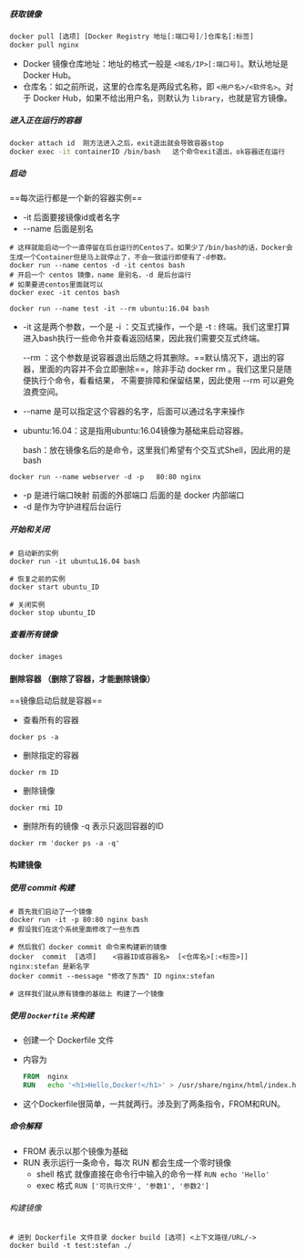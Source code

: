 ##### 获取镜像

```python
docker pull [选项] [Docker Registry 地址[:端口号]/]仓库名[:标签]
docker pull nginx
```

- Docker 镜像仓库地址：地址的格式一般是 `<域名/IP>[:端口号]`。默认地址是 Docker Hub。
- 仓库名：如之前所说，这里的仓库名是两段式名称，即 `<用户名>/<软件名>`。对于 Docker Hub，如果不给出用户名，则默认为 `library`，也就是官方镜像。

##### 进入正在运行的容器

```sh
docker attach id  刚方法进入之后，exit退出就会导致容器stop
docker exec -it containerID /bin/bash   这个命令exit退出，ok容器还在运行
```



##### 启动

==每次运行都是一个新的容器实例==



- -it 后面要接镜像id或者名字
- --name 后面是别名

```
# 这样就能启动一个一直停留在后台运行的Centos了。如果少了/bin/bash的话，Docker会生成一个Container但是马上就停止了，不会一致运行即使有了-d参数。
docker run --name centos -d -it centos bash
# 开启一个 centos 镜像，name 是别名，-d 是后台运行
# 如果要进centos里面就可以
docker exec -it centos bash
```





```
docker run --name test -it --rm ubuntu:16.04 bash
```

- -it 这是两个参数，一个是 -i	：交互式操作，一个是 -t : 终端。我们这里打算进入bash执行一些命令并查看返回结果，因此我们需要交互式终端。

   --rm ：这个参数是说容器退出后随之将其删除。==默认情况下，退出的容器，里面的内容并不会立即删除==，除非手动	 docker	rm	。我们这里只是随便执行个命令，看看结果， 不需要排障和保留结果，因此使用		--rm 可以避免浪费空间。

- --name 是可以指定这个容器的名字，后面可以通过名字来操作

- ubuntu:16.04：这是指用ubuntu:16.04镜像为基础来启动容器。

	 bash：放在镜像名后的是命令，这里我们希望有个交互式Shell，因此用的是bash	

```
docker run --name webserver -d -p	80:80 nginx
```

- -p 是进行端口映射 前面的外部端口 后面的是 docker 内部端口
- -d 是作为守护进程后台运行

##### 开始和关闭

```
# 启动新的实例
docker run -it ubuntuL16.04 bash

# 恢复之前的实例
docker start ubuntu_ID

# 关闭实例
docker stop ubuntu_ID
```



##### 查看所有镜像

```python
docker images
```



#### 删除容器 （删除了容器，才能删除镜像）

==镜像启动后就是容器==

- 查看所有的容器 

`docker ps -a`

- 删除指定的容器

`docker rm ID`

- 删除镜像

`docker rmi ID`

- 删除所有的镜像 -q 表示只返回容器的ID 

```docker rm 'docker ps -a -q'```





#### 构建镜像

##### 使用 commit 构建

```
# 首先我们启动了一个镜像
docker run -it -p 80:80 nginx bash
# 假设我们在这个系统里面修改了一些东西

# 然后我们 docker commit 命令来构建新的镜像
docker	commit	[选项]	<容器ID或容器名>	[<仓库名>[:<标签>]]  nginx:stefan 是新名字
docker commit --message "修改了东西" ID nginx:stefan

# 这样我们就从原有镜像的基础上 构建了一个镜像
```



##### 使用 `Dockerfile` 来构建

- 创建一个 Dockerfile 文件

- 内容为

  ```dockerfile
  FROM	nginx 
  RUN	echo '<h1>Hello,Docker!</h1>' >	/usr/share/nginx/html/index.html
  ```

- 这个Dockerfile很简单，一共就两行。涉及到了两条指令，FROM和RUN。

##### 命令解释

- FROM 表示以那个镜像为基础
- RUN  表示运行一条命令，每次 RUN 都会生成一个零时镜像
  - shell 格式 就像直接在命令行中输入的命令一样 `RUN echo 'Hello'`
  - exec 格式 `RUN ['可执行文件', '参数1', '参数2']`

###### 构建镜像

```
# 进到 Dockerfile 文件目录 docker build [选项] <上下文路径/URL/->
docker build -t test:stefan ./
```

